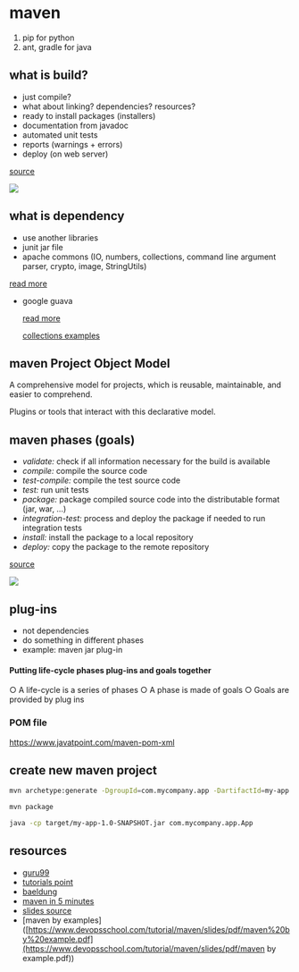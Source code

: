 # maven 
1. pip for python
2. ant, gradle for java

## what is build?

+ just compile? 
+ what about linking? dependencies? resources?
+ ready to install packages (installers)
+ documentation from javadoc
+ automated unit tests
+ reports (warnings + errors)
+ deploy (on web server)

[source](https://stackoverflow.com/questions/1622506/programming-definitions-what-exactly-is-building)

![](https://www.guru99.com/images/1/041318_1113_MavenTutori2.png)

## what is dependency

+ use another libraries
+ junit jar file
+ apache commons (IO, numbers, collections, command line argument parser, crypto, image, StringUtils)

[read more](https://www.baeldung.com/java-commons-lang-3)

+ google guava 

  [read more](http://zetcode.com/articles/guava/)

  [collections examples](https://github.com/tfnico/guava-examples/blob/master/src/main/java/org/li/examples/guava/GuavaCollections2.java)

  

## maven Project Object Model 
A comprehensive model for projects, which is reusable, maintainable, and easier to comprehend.

Plugins or tools that interact with this declarative model.



## maven phases (goals)

- *validate:* check if all information necessary for the build is available
- *compile:* compile the source code
- *test-compile:* compile the test source code
- *test:* run unit tests
- *package:* package compiled source code into the distributable format (jar, war, …)
- *integration-test:* process and deploy the package if needed to run integration tests
- *install:* install the package to a local repository
- *deploy:* copy the package to the remote repository

[source](https://www.baeldung.com/maven-goals-phases)

![](https://i.stack.imgur.com/ciktU.png)



## plug-ins

+ not dependencies
+ do something in different phases
+ example: maven jar plug-in

#### Putting life-cycle phases plug‐ins and goals together
○ A life-cycle is a series of phases
○ A phase is made of goals
○ Goals are provided by plug ins



### POM file 

https://www.javatpoint.com/maven-pom-xml



## create new maven project 

```bash
mvn archetype:generate -DgroupId=com.mycompany.app -DartifactId=my-app -DarchetypeArtifactId=maven-archetype-quickstart -DarchetypeVersion=1.4 -DinteractiveMode=false

mvn package 

java -cp target/my-app-1.0-SNAPSHOT.jar com.mycompany.app.App
```







## resources

+ [guru99](https://www.guru99.com/maven-tutorial.html)
+ [tutorials point](https://www.tutorialspoint.com/maven/maven_overview.htm)
+ [baeldung](https://www.baeldung.com/maven)
+ [maven in 5 minutes](https://maven.apache.org/guides/getting-started/maven-in-five-minutes.html)
+ [slides source](https://www.slideshare.net/TanwaniRahul/apache-maven-50679037?from_action=save)
+ [maven by examples]([https://www.devopsschool.com/tutorial/maven/slides/pdf/maven%20by%20example.pdf](https://www.devopsschool.com/tutorial/maven/slides/pdf/maven by example.pdf))



